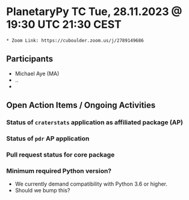 # PlanetaryPy TC  Tue, 28.11.2023 @ 19:30 UTC 21:30 CEST
	* Zoom Link: https://cuboulder.zoom.us/j/2789149686

## Participants
- Michael Aye (MA)
- ..
- 
## Open Action Items / Ongoing Activities

### Status of `craterstats` application as affiliated package (AP)

### Status of `pdr` AP application

### Pull request status for core package

### Minimum required Python version?
- We currently demand compatibility with Python 3.6 or higher.
- Should we bump this?
